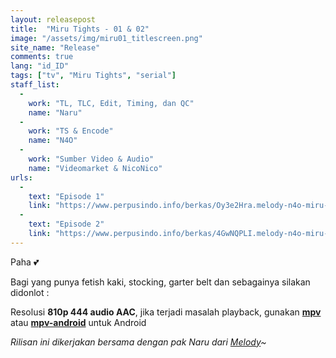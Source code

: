 ```yaml
---
layout: releasepost
title:  "Miru Tights - 01 & 02"
image: "/assets/img/miru01_titlescreen.png"
site_name: "Release"
comments: true
lang: "id_ID"
tags: ["tv", "Miru Tights", "serial"]
staff_list:
  - 
    work: "TL, TLC, Edit, Timing, dan QC"
    name: "Naru"
  - 
    work: "TS & Encode"
    name: "N4O"
  - 
    work: "Sumber Video & Audio"
    name: "Videomarket & NicoNico"
urls:
  - 
    text: "Episode 1"
    link: "https://www.perpusindo.info/berkas/Oy3e2Hra.melody-n4o-miru-tights-01-efbe8e50-mkv"
  - 
    text: "Episode 2"
    link: "https://www.perpusindo.info/berkas/4GwNQPLI.melody-n4o-miru-tights-02-81abd4d0-mkv"
---
```

Paha 💕

Bagi yang punya fetish kaki, stocking, garter belt dan sebagainya silakan didonlot :

Resolusi **810p 444 audio AAC**, jika terjadi masalah playback, gunakan **[mpv](https://mpv.io/installation/)** atau **[mpv-android](https://play.google.com/store/apps/details?id=is.xyz.mpv&hl=en)** untuk Android

*Rilisan ini dikerjakan bersama dengan pak Naru dari [Melody](https://melodysubs.net/)~*
